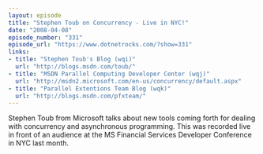 ```yaml
---
layout: episode
title: "Stephen Toub on Concurrency - Live in NYC!"
date: "2008-04-08"
episode_number: "331"
episode_url: "https://www.dotnetrocks.com/?show=331"
links:
- title: "Stephen Toub's Blog (wqi)"
  url: "http://blogs.msdn.com/toub/"
- title: "MSDN Parallel Computing Developer Center (wqj)"
  url: "http://msdn2.microsoft.com/en-us/concurrency/default.aspx"
- title: "Parallel Extentions Team Blog (wqk)"
  url: "http://blogs.msdn.com/pfxteam/"
---
```


Stephen Toub from Microsoft talks about new tools coming forth for dealing with concurrency and asynchronous programming. This was recorded live in front of an audience at the MS Financial Services Developer Conference in NYC last month.
